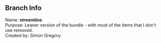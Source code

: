 Branch Info
-----------

Name: **streamline**.  
Purpose: Leaner version of the bundle - with most of the items that I don't use removed.  
Created by: Simon Gregory
